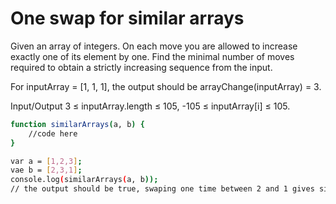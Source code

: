 # One swap for similar arrays
Given an array of integers. On each move you are allowed to increase exactly one of its element by one. Find the minimal number of moves required to obtain a strictly increasing sequence from the input.

For inputArray = [1, 1, 1], the output should be
arrayChange(inputArray) = 3.

Input/Output
3 ≤ inputArray.length ≤ 105,
-105 ≤ inputArray[i] ≤ 105.

```sh
function similarArrays(a, b) {
    //code here
}

var a = [1,2,3];
vae b = [2,3,1];
console.log(similarArrays(a, b));
// the output should be true, swaping one time between 2 and 1 gives similar arrays.
```

